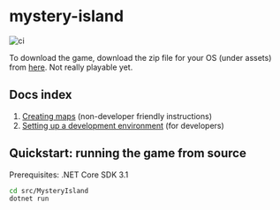 # mystery-island

![ci](https://github.com/GameBased/mystery-island/workflows/ci/badge.svg)

To download the game, download the zip file for your OS (under assets) from [here](https://github.com/GameBased/mystery-island/releases/latest). Not really playable yet.


## Docs index

1. [Creating maps](./docs/creating-maps.md) (non-developer friendly instructions)
2. [Setting up a development environment](./docs/setting-up-development-environment.md) (for developers)


## Quickstart: running the game from source

Prerequisites: .NET Core SDK 3.1

```bash
cd src/MysteryIsland
dotnet run
```

